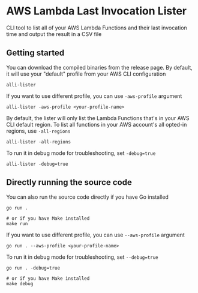 # AWS Lambda Last Invocation Lister
CLI tool to list all of your AWS Lambda Functions and their last invocation time and output the result in a CSV file

## Getting started
You can download the compiled binaries from the release page. By default, it will use your "default" profile from your AWS CLI configuration
```shell
alli-lister
```

If you want to use different profile, you can use `-aws-profile` argument
```shell
alli-lister -aws-profile <your-profile-name>
```

By default, the lister will only list the Lambda Functions that's in your AWS CLI default region. To list all functions in your AWS account's all opted-in regions, use `-all-regions`
```shell
alli-lister -all-regions
```

To run it in debug mode for troubleshooting, set `-debug=true`
```shell
alli-lister -debug=true
```

## Directly running the source code
You can also run the source code directly if you have Go installed
```shell
go run .

# or if you have Make installed
make run
```

If you want to use different profile, you can use `--aws-profile` argument
```shell
go run . --aws-profile <your-profile-name>
```

To run it in debug mode for troubleshooting, set `--debug=true`
```shell
go run . -debug=true

# or if you have Make installed
make debug
```

